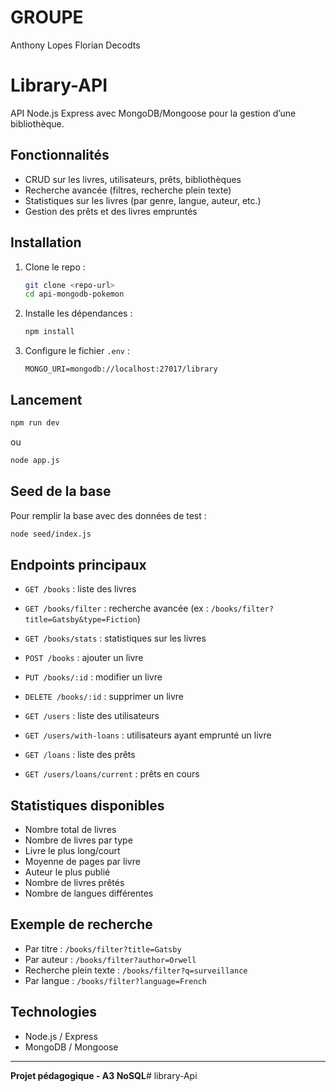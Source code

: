 # GROUPE
Anthony Lopes
Florian Decodts


# Library-API

API Node.js Express avec MongoDB/Mongoose pour la gestion d’une bibliothèque.

## Fonctionnalités

- CRUD sur les livres, utilisateurs, prêts, bibliothèques
- Recherche avancée (filtres, recherche plein texte)
- Statistiques sur les livres (par genre, langue, auteur, etc.)
- Gestion des prêts et des livres empruntés

## Installation

1. Clone le repo :
   ```sh
   git clone <repo-url>
   cd api-mongodb-pokemon
   ```
2. Installe les dépendances :
   ```sh
   npm install
   ```
3. Configure le fichier `.env` :
   ```
   MONGO_URI=mongodb://localhost:27017/library
   ```

## Lancement

```sh
npm run dev
```
ou
```sh
node app.js
```

## Seed de la base

Pour remplir la base avec des données de test :
```sh
node seed/index.js
```

## Endpoints principaux

- `GET /books` : liste des livres
- `GET /books/filter` : recherche avancée (ex : `/books/filter?title=Gatsby&type=Fiction`)
- `GET /books/stats` : statistiques sur les livres
- `POST /books` : ajouter un livre
- `PUT /books/:id` : modifier un livre
- `DELETE /books/:id` : supprimer un livre

- `GET /users` : liste des utilisateurs
- `GET /users/with-loans` : utilisateurs ayant emprunté un livre

- `GET /loans` : liste des prêts
- `GET /users/loans/current` : prêts en cours

## Statistiques disponibles

- Nombre total de livres
- Nombre de livres par type
- Livre le plus long/court
- Moyenne de pages par livre
- Auteur le plus publié
- Nombre de livres prêtés
- Nombre de langues différentes

## Exemple de recherche

- Par titre : `/books/filter?title=Gatsby`
- Par auteur : `/books/filter?author=Orwell`
- Recherche plein texte : `/books/filter?q=surveillance`
- Par langue : `/books/filter?language=French`

## Technologies

- Node.js / Express
- MongoDB / Mongoose

---

**Projet pédagogique - A3 NoSQL**# library-Api

